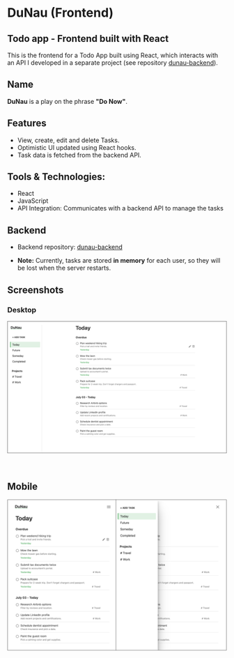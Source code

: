 # DuNau (Frontend)
## Todo app - Frontend built with React

This is the frontend for a Todo App built using React, which interacts with an API I developed in a separate project (see repository [dunau-backend](https://github.com/pass-r/dunau-backend)).

## Name

**DuNau** is a play on the phrase **"Do Now"**.


## Features

- View, create, edit and delete Tasks.
- Optimistic UI updated using React hooks.
- Task data is fetched from the backend API.


## Tools & Technologies:

- React
- JavaScript
- API Integration: Communicates with a backend API to manage the tasks


## Backend

- Backend repository: [dunau-backend](https://github.com/pass-r/dunau-backend)

- **Note:** Currently, tasks are stored **in memory** for each user, so they will be lost when the server restarts.


## Screenshots

### Desktop
![Desktop user interface](/images/GUI_desktop.png?raw=true)

<br>

## Mobile
![Mobile user interface](/images/GUI_mobile.png?raw=true)

